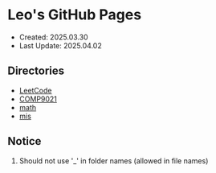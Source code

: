 # Leo's GitHub Pages
* Created: 2025.03.30
* Last Update: 2025.04.02

## Directories

* [LeetCode](leetcode)
* [COMP9021](comp9021)
* [math](math)
* [mis](mis)

## Notice

1. Should not use '_' in folder names (allowed in file names)
